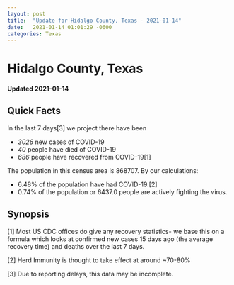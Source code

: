 ```yaml
---
layout: post
title:  "Update for Hidalgo County, Texas - 2021-01-14"
date:   2021-01-14 01:01:29 -0600
categories: Texas
---
```


# Hidalgo County, Texas
#### Updated 2021-01-14

## Quick Facts

In the last 7 days[3] we project there have been
- *3026* new cases of COVID-19
- *40* people have died of COVID-19
- *686* people have recovered from COVID-19[1]

The population in this census area is 868707. By our calculations:
- 6.48% of the population have had COVID-19.[2]
- 0.74% of the population or 6437.0 people are actively fighting the virus.

## Synopsis




[1] Most US CDC offices do give any recovery statistics- we base this on a formula which looks at confirmed new cases
15 days ago (the average recovery time) and deaths over the last 7 days.

[2] Herd Immunity is thought to take effect at around ~70-80%

[3] Due to reporting delays, this data may be incomplete.
 
    